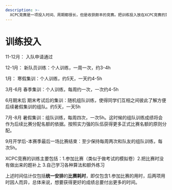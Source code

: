```yaml
---
description: >-
  XCPC竞赛是一项投入时间、周期都很长，但是收获颇丰的竞赛。把训练投入放在XCPC竞赛的第一项多少有一些劝退，但是根据经验想要在XCPC竞赛拿到成绩需要你投入非常多的时间。下文将按照通过校赛优胜入选校队的同学的时间线介绍训练的大致时间投入。
---
```


# 训练投入

11-12月：     入队申请通过

12-1月：       新队员训练：个人训练，一周一次，约3-4h

1月：             寒假集训：个人训练，约5天，一天约4-5h

3月-6月        春季集训：个人训练，每周约一次，一次约4-5h

6月期末后    期末考试后的集训：随机组队训练，使得同学们互相之间彼此了解方便后续暑假集训的组队。约5天，一天5h

7月-8月         暑假集训：组队训练，每周四次，一次5h。这时候的组队训练成绩将会作为后续比赛分配名额的依据。按照实力强的队伍获得更多正式比赛名额的原则分配。

9月开学后-本赛季最后一场比赛结束：至少保持每周两次和队友的组队训练，每次5h。

XCPC竞赛的训练主要包括：1.参加比赛（类似于做考试的模拟卷）2.把比赛时没有做出来的题补上 3.自己学习各种算法和额外练习&#x20;

上述时间估计仅包括**统一安排**的**比赛耗时**，即仅包含1.参加比赛的用时，后两项用时因人而异，总体来说，想要获得更好的成绩总要付出更多的时间。
